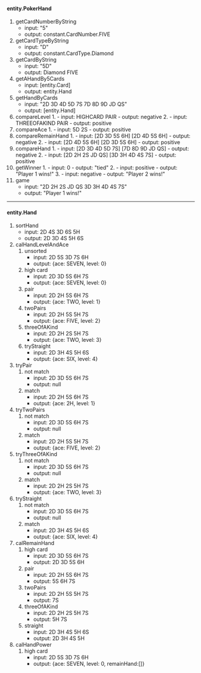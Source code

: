 #### entity.PokerHand
1. getCardNumberByString
    - input: "5"
    - output: constant.CardNumber.FIVE
2. getCardTypeByString
    - input: "D"
    - output: constant.CardType.Diamond
3. getCardByString
    - input: "5D"
    - output: Diamond FIVE
4. getAHandBy5Cards
    - input: [entity.Card]
    - output: entity.Hand
5. getHandByCards
    - input: "2D 3D 4D 5D 7S 7D 8D 9D JD QS"
    - output: [entity.Hand]
6. compareLevel
    1. 
        - input: HIGHCARD PAIR
        - output: negative
    2. 
        - input: THREEOFAKIND PAIR
        - output: positive
7. compareAce
    1. 
        - input: 5D 2S
        - output: positive
8. compareRemainHand
    1. 
        - input: [2D 3D 5S 6H] [2D 4D 5S 6H]
        - output: negative
    2. 
        - input: [2D 4D 5S 6H] [2D 3D 5S 6H] 
        - output: positive
9. compareHand
    1. 
        - input: [2D 3D 4D 5D 7S] [7D 8D 9D JD QS]
        - output: negative
    2. 
        - input: [2D 2H 2S JD QS] [3D 3H 4D 4S 7S]
        - output: positive
10. getWinner
    1. 
        - input: 0
        - output: "tied"
    2. 
        - input: positive
        - output: "Player 1 wins!"
    3. 
        - input: negative
        - output: "Player 2 wins!"
11. game
    - input: "2D 2H 2S JD QS 3D 3H 4D 4S 7S"
    - output: "Player 1 wins!"
 ---
#### entity.Hand
1. sortHand
    - input: 2D 4S 3D 6S 5H
    - output: 2D 3D 4S 5H 6S
2. calHandLevelAndAce
    1. unsorted
        - input: 2D 5S 3D 7S 6H
        - output: {ace: SEVEN, level: 0}
    2. high card
        - input: 2D 3D 5S 6H 7S
        - output: {ace: SEVEN, level: 0}
    3. pair
        - input: 2D 2H 5S 6H 7S
        - output: {ace: TWO, level: 1}
    4. twoPairs
        - input: 2D 2H 5S 5H 7S
        - output: {ace: FIVE, level: 2}
    5. threeOfAKind
        - input: 2D 2H 2S 5H 7S
        - output: {ace: TWO, level: 3}
    5. tryStraight
        - input: 2D 3H 4S 5H 6S
        - output: {ace: SIX, level: 4}
2. tryPair
    1. not match
        - input: 2D 3D 5S 6H 7S
        - output: null
    2. match
        - input: 2D 2H 5S 6H 7S
        - output: {ace: 2H, level: 1}
3. tryTwoPairs
    1. not match
        - input: 2D 3D 5S 6H 7S
        - output: null
    2. match
        - input: 2D 2H 5S 5H 7S
        - output: {ace: FIVE, level: 2}
4. tryThreeOfAKind
    1. not match
        - input: 2D 3D 5S 6H 7S
        - output: null
    2. match
        - input: 2D 2H 2S 5H 7S
        - output: {ace: TWO, level: 3}
4. tryStraight
    1. not match
        - input: 2D 3D 5S 6H 7S
        - output: null
    2. match
        - input: 2D 3H 4S 5H 6S
        - output: {ace: SIX, level: 4}
4. calRemainHand
    1. high card
        - input: 2D 3D 5S 6H 7S
        - output: 2D 3D 5S 6H
    2. pair
        - input: 2D 2H 5S 6H 7S
        - output: 5S 6H 7S
    3. twoPairs
        - input: 2D 2H 5S 5H 7S
        - output: 7S
    4. threeOfAKind
        - input: 2D 2H 2S 5H 7S
        - output: 5H 7S
    4. straight
        - input: 2D 3H 4S 5H 6S
        - output: 2D 3H 4S 5H
5. calHandPower
    1. high card
        - input: 2D 5S 3D 7S 6H
        - output: {ace: SEVEN, level: 0, remainHand:[]}